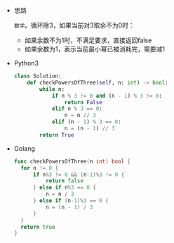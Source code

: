 + 思路          

  `数学`。循环除3，如果当前对3取余不为0时：
    - 如果余数不为1时，不满足要求，直接返回false
    - 如果余数为1，表示当前最小幂已被消耗完，需要减1


+ Python3

  ```python
  class Solution:
      def checkPowersOfThree(self, n: int) -> bool:
          while n:
              if n % 3 != 0 and (n - 1) % 3 != 0:
                  return False
              elif n % 3 == 0:
                  n = n // 3
              elif (n - 1) % 3 == 0:
                  n = (n - 1) // 3
          return True
  ```

  

+ Golang

  ```go
  func checkPowersOfThree(n int) bool {
  	for n != 0 {
  		if n%3 != 0 && (n-1)%3 != 0 {
  			return false
  		} else if n%3 == 0 {
  			n = n / 3
  		} else if (n-1)%3 == 0 {
  			n = (n - 1) / 3
  		}
  	}
  	return true
  }
  ```

  
